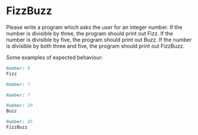 
# FizzBuzz

Please write a program which asks the user for an integer number. If the number is divisible by three, the program should print out Fizz. If the number is divisible by five, the program should print out Buzz. If the number is divisible by both three and five, the program should print out FizzBuzz.

Some examples of expected behaviour:

```markdown
Number: 9
Fizz
```

```markdown
Number: 7
```

```markdown
Number: 7
```

```markdown
Number: 20
Buzz
```

```markdown
Number: 45
FizzBuzz
```
